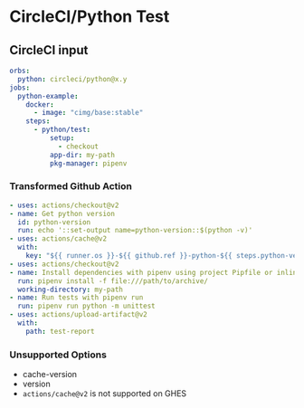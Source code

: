 # CircleCI/Python Test

## CircleCI input

```yaml
orbs:
  python: circleci/python@x.y
jobs:
  python-example:
    docker:
      - image: "cimg/base:stable"
    steps:
      - python/test:
          setup:
            - checkout
          app-dir: my-path
          pkg-manager: pipenv
```

### Transformed Github Action

```yaml
- uses: actions/checkout@v2
- name: Get python version
  id: python-version
  run: echo '::set-output name=python-version::$(python -v)'
- uses: actions/cache@v2
  with:
    key: "${{ runner.os }}-${{ github.ref }}-python-${{ steps.python-version.outputs.python-version }}-pipenv-${{ hashFiles('Pipfile.lock') }}"
- uses: actions/checkout@v2
- name: Install dependencies with pipenv using project Pipfile or inline packages
  run: pipenv install -f file:///path/to/archive/
  working-directory: my-path
- name: Run tests with pipenv run
  run: pipenv run python -m unittest
- uses: actions/upload-artifact@v2
  with:
    path: test-report
```

### Unsupported Options

- cache-version
- version
- `actions/cache@v2` is not supported on GHES
